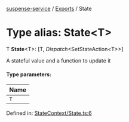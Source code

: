 [suspense-service](../README.md) / [Exports](../modules.md) / State

# Type alias: State<T\>

Ƭ **State**<T\>: [T, *Dispatch*<SetStateAction<T\>\>]

A stateful value and a function to update it

#### Type parameters:

| Name |
| :------ |
| `T` |

Defined in: [StateContext/State.ts:6](https://github.com/patrickroberts/suspense-service/blob/master/src/StateContext/State.ts#L6)
